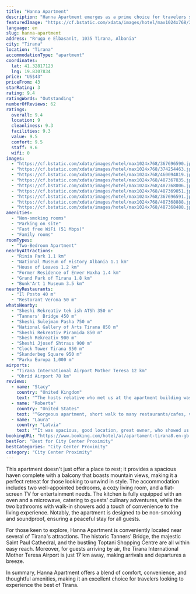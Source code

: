 ```yaml
---
title: "Hanna Apartment"
description: "Hanna Apartment emerges as a prime choice for travelers seeking comfort and convenience in the heart of Tirana."
featuredImage: "https://cf.bstatic.com/xdata/images/hotel/max1024x768/367696590.jpg?k=4c04eb6f9d7d5a11778c898aa6931b4f021c9e44ee6572cd14afdbac81663769&o=&hp=1"
language: en
slug: hanna-apartment
address: "Rruga e Elbasanit, 1035 Tirana, Albania"
city: "Tirana"
location: "Tirana"
accommodationType: "apartment"
coordinates:
  lat: 41.32817123
  lng: 19.8307834
price: "US$43"
priceFrom: 43
starRating: 3
rating: 9.4
ratingWords: "Outstanding"
numberOfReviews: 62
ratings:
  overall: 9.4
  location: 9
  cleanliness: 9.3
  facilities: 9.3
  value: 9.5
  comfort: 9.5
  staff: 9.6
  wifi: 0
images:
  - "https://cf.bstatic.com/xdata/images/hotel/max1024x768/367696590.jpg?k=4c04eb6f9d7d5a11778c898aa6931b4f021c9e44ee6572cd14afdbac81663769&o=&hp=1"
  - "https://cf.bstatic.com/xdata/images/hotel/max1024x768/374254463.jpg?k=7fb5bc26621dc9308a4c215344150f619edc605998356c422a19a29f99a00199&o=&hp=1"
  - "https://cf.bstatic.com/xdata/images/hotel/max1024x768/460094819.jpg?k=b2c6b08648fa9f8c47e777056691c9d2e45a1950d32a9f68ae4dab06956c8713&o=&hp=1"
  - "https://cf.bstatic.com/xdata/images/hotel/max1024x768/487367835.jpg?k=ef452cd6af509ec1e531bfa97534b0538704ac0acc7aff7c75a2f489c4721db0&o=&hp=1"
  - "https://cf.bstatic.com/xdata/images/hotel/max1024x768/487368006.jpg?k=e9f1e99a31c48363640630bc1119cecea080135fa6b76a33ca61bd64663c3744&o=&hp=1"
  - "https://cf.bstatic.com/xdata/images/hotel/max1024x768/487369051.jpg?k=4fa14967168ba7719d56fbb86df7a2eb52b85fc31978e6a5d800ce749ad1e4bd&o=&hp=1"
  - "https://cf.bstatic.com/xdata/images/hotel/max1024x768/367696591.jpg?k=9a65a98d6e6a857c28f9d2c98909a8896572cf7cec03bfdce07c8b5994f974ef&o=&hp=1"
  - "https://cf.bstatic.com/xdata/images/hotel/max1024x768/487368888.jpg?k=aa95135fc518706e7857e093a83d7726972cc87dea79dd4514e615988b38062d&o=&hp=1"
  - "https://cf.bstatic.com/xdata/images/hotel/max1024x768/487368488.jpg?k=3cfcc4703eaca89a168b59f5d7da8ff186569374d347938e6815d5cbcf520606&o=&hp=1"
amenities:
  - "Non-smoking rooms"
  - "Parking on site"
  - "Fast free WiFi (51 Mbps)"
  - "Family rooms"
roomTypes:
  - "Two-Bedroom Apartment"
nearbyAttractions:
  - "Rinia Park 1.1 km"
  - "National Museum of History Albania 1.1 km"
  - "House of Leaves 1.2 km"
  - "Former Residence of Enver Hoxha 1.4 km"
  - "Grand Park of Tirana 1.8 km"
  - "Bunk'Art 1 Museum 3.5 km"
nearbyRestaurants:
  - "Il Posto 40 m"
  - "Restorant Verona 50 m"
whatsNearby:
  - "Sheshi Rekreativ tek ish ATSh 350 m"
  - "Tanners' Bridge 450 m"
  - "Sheshi Sulejman Pasha 750 m"
  - "National Gallery of Arts Tirana 850 m"
  - "Sheshi Rekreativ Piramida 850 m"
  - "Shesh Rekreativ 900 m"
  - "Sheshi Jjosef Shtraus 900 m"
  - "Clock Tower Tirana 950 m"
  - "Skanderbeg Square 950 m"
  - "Parku Europa 1,000 m"
airports:
  - "Tirana International Airport Mother Teresa 12 km"
  - "Ohrid Airport 78 km"
reviews:
  - name: "Stacy"
    country: "United Kingdom"
    text: "“The hosts relative who met us at the apartment building was very friendly. The apartment was large with everything you needed for a self- catered stay. The 2 balconies were a great. The location was central and only a 15 minute walk to the main...”"
  - name: "Roberta"
    country: "United States"
    text: "“Gorgeous apartment, short walk to many restaurants/cafes, very roomy, very easy to access, and friendly staff”"
  - name: "Laura"
    country: "Latvia"
    text: "“It was spacious, good location, great owner, who showed us around and pick us up, as we couldnt find the apartment. Great bathroom and extra wc at the master bedroom. And the view ober the city in the evening lights was amazing from two balconies:)”"
bookingURL: "https://www.booking.com/hotel/al/apartament-tirana8.en-gb.html?aid=8035640"
bestFor: "Best for City Center Proximity"
bestCategories: "City Center Proximity"
category: "City Center Proximity"
---
```


This apartment doesn't just offer a place to rest; it provides a spacious haven complete with a balcony that boasts mountain views, making it a perfect retreat for those looking to unwind in style. The accommodation includes two well-appointed bedrooms, a cozy living room, and a flat-screen TV for entertainment needs. The kitchen is fully equipped with an oven and a microwave, catering to guests' culinary adventures, while the two bathrooms with walk-in showers add a touch of convenience to the living experience. Notably, the apartment is designed to be non-smoking and soundproof, ensuring a peaceful stay for all guests.

For those keen to explore, Hanna Apartment is conveniently located near several of Tirana's attractions. The historic Tanners' Bridge, the majestic Saint Paul Cathedral, and the bustling Toptani Shopping Centre are all within easy reach. Moreover, for guests arriving by air, the Tirana International Mother Teresa Airport is just 17 km away, making arrivals and departures a breeze.

In summary, Hanna Apartment offers a blend of comfort, convenience, and thoughtful amenities, making it an excellent choice for travelers looking to experience the best of Tirana.